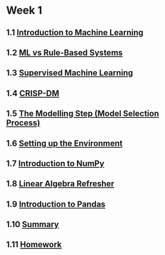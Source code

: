 # Week 1

## 1.1 [Introduction to Machine Learning](https://github.com/DataTalksClub/machine-learning-zoomcamp/blob/master/01-intro/01-what-is-ml.md)



## 1.2 [ML vs Rule-Based Systems](https://github.com/DataTalksClub/machine-learning-zoomcamp/blob/master/01-intro/02-ml-vs-rules.md)



## 1.3 [Supervised Machine Learning](https://github.com/DataTalksClub/machine-learning-zoomcamp/blob/master/01-intro/03-supervised-ml.md)



## 1.4 [CRISP-DM](https://github.com/DataTalksClub/machine-learning-zoomcamp/blob/master/01-intro/04-crisp-dm.md)



## 1.5 [The Modelling Step (Model Selection Process)](https://github.com/DataTalksClub/machine-learning-zoomcamp/blob/master/01-intro/05-model-selection.md)



## 1.6 [Setting up the Environment](https://github.com/DataTalksClub/machine-learning-zoomcamp/blob/master/01-intro/06-environment.md)



## 1.7 [Introduction to NumPy](https://github.com/DataTalksClub/machine-learning-zoomcamp/blob/master/01-intro/07-numpy.md)



## 1.8 [Linear Algebra Refresher](https://github.com/DataTalksClub/machine-learning-zoomcamp/blob/master/01-intro/08-linear-algebra.md)



## 1.9 [Introduction to Pandas](https://github.com/DataTalksClub/machine-learning-zoomcamp/blob/master/01-intro/09-pandas.md)



## 1.10 [Summary](https://github.com/DataTalksClub/machine-learning-zoomcamp/blob/master/01-intro/10-summary.md)



## 1.11 [Homework](https://github.com/DataTalksClub/machine-learning-zoomcamp/blob/master/01-intro/homework.md)


